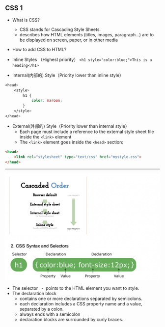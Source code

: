 ## CSS 1


- What is CSS?
  - CSS stands for Cascading Style Sheets.
  - describes how HTML elements (titles, images, paragraph...) 
    are to be displayed on screen, paper, or in other media


- How to add CSS to HTML?
  
- Inline Styles （Highest priority）
  `<h1 style="color:blue;">This is a heading</h1>`

- Internal(内部的) Style（Priority lower than inline style）

```css
<head>  
    <style>    
        h1 {	
            color: maroon;    
        }   
    </style>
</head>
```

- External(外部的) Style（Priority lower than internal style）
  - Each page must include a reference to the external style sheet file inside the 
    `<link>` element
  - The `<link>` element goes inside the `<head>` section:


```html
<head>  
    <link rel="stylesheet" type="text/css" href="mystyle.css">
</head>
```

---
![](img/2020-07-22-21-48-05.png)

- The selector  
  -  points to the HTML element you want to style.  
- The declaration block 
  - contains one or more declarations separated by semicolons.
  - each declaration includes a CSS property name and a value, separated by a colon.
  - always ends with a semicolon
  - declaration blocks are surrounded by curly braces.
